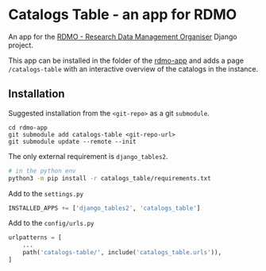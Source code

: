 # Catalogs Table - an app for RDMO

An app for the [RDMO - Research Data Management Organiser](https://rdmorganiser.github.io) Django project.


This app can be installed in the folder of the [rdmo-app](https://github.com/rdmorganiser/rdmo-app) and adds a page `/catalogs-table` with an interactive overview of the catalogs in the instance.


## Installation

Suggested installation from the `<git-repo>` as a git `submodule`.

```
cd rdmo-app
git submodule add catalogs-table <git-repo-url>
git submodule update --remote --init
```

The only external requirement is `django_tables2`.

```bash
# in the python env
python3 -m pip install -r catalogs_table/requirements.txt
```
Add to the `settings.py`
```py
INSTALLED_APPS += ['django_tables2', 'catalogs_table']
```
Add to the `config/urls.py`
```py
urlpatterns = [
    ...
    path('catalogs-table/', include('catalogs_table.urls')),
]
```
